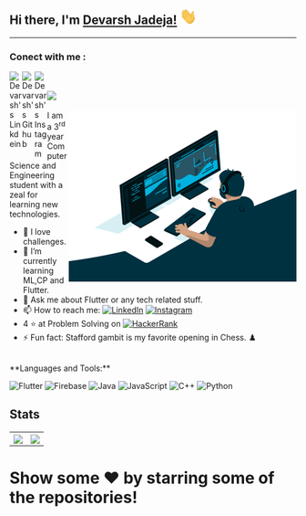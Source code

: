 ## Hi there, I'm [Devarsh Jadeja!](https://github.com/devarsh9) <img src="https://github.com/devarsh9/devarsh9/blob/main/Resources/Hi.gif" alt="HI" width="30px"/>
<hr/>
<p>
  <h3 align="left">Conect with me :</h3>
  <a href="https://www.linkedin.com/in/devarsh-jadeja-177b281a4/">
    <img align="left" alt="Devarsh's Linkdein" width="22px" src="https://cdn.jsdelivr.net/npm/simple-icons@v3/icons/linkedin.svg" />
  </a>
  <a href="https://github.com/devarsh9">
    <img align="left" alt="Devarsh's Github" width="22px" src="https://cdn.jsdelivr.net/npm/simple-icons@v3/icons/github.svg" />
  </a>
  <a href="https://www.instagram.com/devarsh09/">
    <img align="left" alt="Devarsh's Instagram" width="22px" src="https://cdn.jsdelivr.net/npm/simple-icons@v3/icons/instagram.svg" />
  </a>
</p>
<br/>
<br/>
<img align="left" src="https://komarev.com/ghpvc/?username=devarsh9"/>

<br/>
<br/>
<img align="right" src="https://github.com/devarsh9/devarsh9/blob/main/Resources/code.gif" alt="Image" width="400px"/>
I am a 3<sup>rd</sup> year Computer Science and Engineering student with a zeal for learning new technologies.

- 🔭 I love challenges.
- 🌱 I’m currently learning ML,CP and Flutter.
- 💬 Ask me about Flutter or any tech related stuff.
- 📫 How to reach me: <a href="https://www.linkedin.com/in/devarsh-jadeja-177b281a4"><img alt="LinkedIn" src="https://img.shields.io/badge/linkedin-%230077B5.svg?&style=for-the-badge&logo=linkedin&logoColor=white"/></a> <a href=""><img alt="Instagram" src="https://img.shields.io/badge/devarsh09-%23E4405F.svg?&style=for-the-badge&logo=Instagram&logoColor=white"/></a>
- 4 ⭐ at Problem Solving on <a href ="https://www.hackerrank.com/jadejadevarsh9"><img alt="HackerRank" src="https://img.shields.io/badge/-Hackerrank-2EC866?style=for-the-badge&logo=HackerRank&logoColor=white" /></a>
- ⚡ Fun fact:  Stafford gambit is my favorite opening in Chess. :chess_pawn:



<br>
**Languages and Tools:**  

<img alt="Flutter" src="https://img.shields.io/badge/Flutter-%2302569B.svg?&style=for-the-badge&logo=Flutter&logoColor=white"/> <img alt="Firebase" src="https://img.shields.io/badge/firebase-%23039BE5.svg?&style=for-the-badge&logo=firebase"/> <img alt="Java" src="https://img.shields.io/badge/java-%23ED8B00.svg?&style=for-the-badge&logo=java&logoColor=white"/> <img alt="JavaScript" src="https://img.shields.io/badge/javascript-%23323330.svg?&style=for-the-badge&logo=javascript&logoColor=%23F7DF1E" /> <img alt="C++" src="https://img.shields.io/badge/c++-%2300599C.svg?&style=for-the-badge&logo=c%2B%2B&ogoColor=white"/> <img alt="Python" src="https://img.shields.io/badge/python-%2314354C.svg?&style=for-the-badge&logo=python&logoColor=white"/>


## Stats
<table border=0>
  <tr>
    <td><img align="center" src="https://github-readme-stats.vercel.app/api?username=devarsh9&show_icons=true&theme=radical" /></td>
    <td><img align="center" src="https://github-readme-stats.vercel.app/api/top-langs/?username=devarsh9&theme=radical&hide_langs_below=0.5" /></td>
  </tr>
</table>


# Show some ❤️ by starring some of the repositories!
